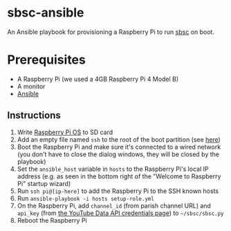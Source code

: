# sbsc-ansible

An Ansible playbook for provisioning a Raspberry Pi to run [sbsc](https://github.com/majellatech/sbsc) on boot.

# Prerequisites

- A Raspberry Pi (we used a 4GB Raspberry Pi 4 Model B)
- A monitor
- [Ansible](https://www.ansible.com/)

## Instructions

1. Write [Raspberry Pi OS](https://www.raspberrypi.com/software/) to SD card
2. Add an empty file named `ssh` to the root of the boot partition (see [here](https://www.raspberrypi.com/news/a-security-update-for-raspbian-pixel/))
3. Boot the Raspberry Pi and make sure it's connected to a wired network (you don't have to close the dialog windows, they will be closed by the playbook)
4. Set the `ansible_host` variable in `hosts` to the Raspberry Pi's local IP address (e.g. as seen in the bottom right of the "Welcome to Raspberry Pi" startup wizard)
5. Run `ssh pi@[ip-here]` to add the Raspberry Pi to the SSH known hosts
6. Run `ansible-playbook -i hosts setup-role.yml`
7. On the Raspberry Pi, add `channel_id` (from parish channel URL) and `api_key` (from [the YouTube Data API credentials page](https://console.cloud.google.com/apis/api/youtube.googleapis.com/credentials)) to `~/sbsc/sbsc.py`
8. Reboot the Raspberry Pi
